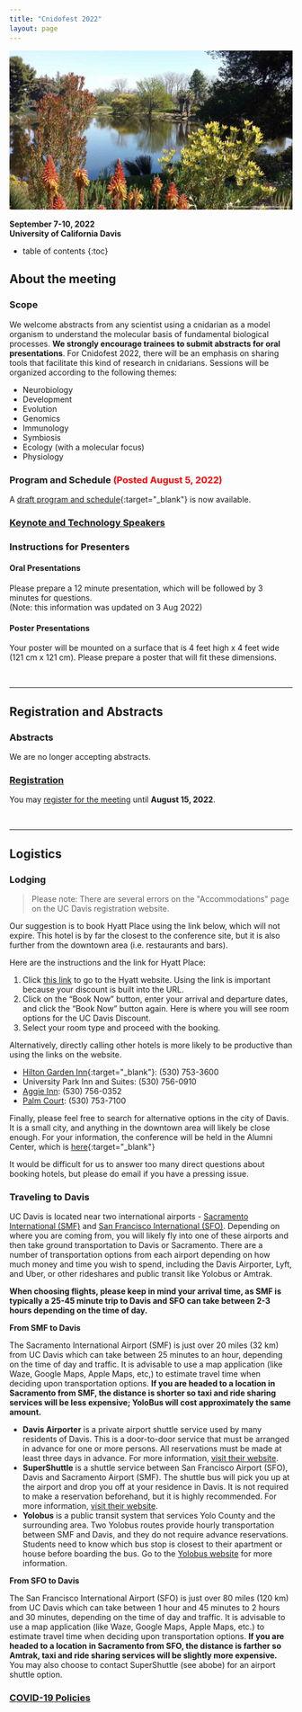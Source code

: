 ```yaml
---
title: "Cnidofest 2022"
layout: page
---
```

<img src="/assets/images/ucdavis-arboretum-1.jpg" alt="UC Davis Arboretum" width=600/>

**September 7-10, 2022**  
**University of California Davis**  





- table of contents
{:toc}



## About the meeting

### Scope

We welcome abstracts from any scientist using a cnidarian as a model organism to understand the molecular basis of fundamental biological processes. **We strongly encourage trainees to submit abstracts for oral presentations**. For Cnidofest 2022, there will be an emphasis on sharing tools that facilitate this kind of research in cnidarians. Sessions will be organized according to the following themes: 

* Neurobiology
* Development
* Evolution
* Genomics
* Immunology
* Symbiosis
* Ecology (with a molecular focus)
* Physiology



### Program and Schedule <span style= "color:red"> (Posted August 5, 2022)</span>

A [draft program and schedule](https://docs.google.com/document/d/1gngeu74woDXpndSHfcaEB1tGjvxJ9UdzLkm6Cr_HNUc/edit?usp=sharing){:target="_blank"} is now available. 

### [Keynote and Technology Speakers](/cnidofest-2022/confirmed-speakers)

### Instructions for Presenters

#### Oral Presentations
Please prepare a 12 minute presentation, which will be followed by 3 minutes for questions.  
(Note: this information was updated on 3 Aug 2022)

#### Poster Presentations
Your poster will be mounted on a surface that is 4 feet high x 4 feet wide (121 cm x 121 cm). Please prepare a poster that will fit these dimensions. 



<br>  

---





## Registration and Abstracts

### Abstracts

We are no longer accepting abstracts. 

### [Registration](/cnidofest-2022/registration)

You may [register for the meeting](/cnidofest-2022/registration) until **August 15, 2022**.

<br>  

---

## Logistics


### Lodging

> Please note: There are several errors on the "Accommodations" page on the UC Davis registration website.

Our suggestion is to book Hyatt Place using the link below, which will not expire. This hotel is by far the closest to the conference site, but it is also further from the downtown area (i.e. restaurants and bars).

Here are the instructions and the link for Hyatt Place:

1. Click [this link](https://www.hyatt.com/en-US/hotel/california/hyatt-place-uc-davis/smfzu?corp_id=01836) to go to the Hyatt website. Using the link is important because your discount is built into the URL.
2. Click on the “Book Now” button, enter your arrival and departure dates, and click the “Book Now” button again. Here is where you will see room options for the UC Davis Discount.
3. Select your room type and proceed with the booking.

Alternatively, directly calling other hotels is more likely to be productive than using the links on the website.

- [Hilton Garden Inn](https://www.hilton.com/en/hotels/smfdagi-hilton-garden-inn-davis-downtown/){:target="_blank"}: (530) 753-3600
- University Park Inn and Suites: (530) 756-0910  
- [Aggie Inn](https://www.choicehotels.com/california/davis/ascend-hotels/cad04): (530) 756-0352  
- [Palm Court](https://www.bestwestern.com/en_US/book/davis/hotel-rooms/best-western-plus-palm-court-hotel/propertyCode.05536.html):  (530) 753-7100   

Finally, please feel free to search for alternative options in the city of Davis. It is a small city, and anything in the downtown area will likely be close enough. For your information, the conference will be held in the Alumni Center, which is [here](https://goo.gl/maps/rx375kAMVeQfyW9y7){:target="_blank"}

It would be difficult for us to answer too many direct questions about booking hotels, but please do email if you have a pressing issue.



### Traveling to Davis

UC Davis is located near two international airports - [Sacramento International (SMF)](http://www.sacramento.aero/smf/) and [San Francisco International (SFO)](http://www.flysfo.com/). Depending on where you are coming from, you will likely fly into one of these airports and then take ground transportation to Davis or Sacramento. There are a number of transportation options from each airport depending on how much money and time you wish to spend, including the Davis Airporter, Lyft, and Uber, or other rideshares and public transit like Yolobus or Amtrak.

**When choosing flights, please keep in mind your arrival time, as SMF is typically a 25-45 minute trip to Davis and SFO can take between 2-3 hours depending on the time of day.** 

**From SMF to Davis**

The Sacramento International Airport (SMF) is just over 20 miles (32 km) from UC Davis which can take between 25 minutes to an hour, depending on the time of day and traffic. It is advisable to use a map application (like Waze, Google Maps, Apple Maps, etc,) to estimate travel time when deciding upon transportation options. **If you are headed to a location in Sacramento from SMF, the distance is shorter so taxi and ride sharing services will be less expensive; YoloBus will cost approximately the same amount.** 

- **Davis Airporter** is a private airport shuttle service used by many residents of Davis. This is a door-to-door service that must be arranged in advance for one or more persons. All reservations must be made at least three days in advance. For more information, [visit their website](https://www.davisairporter.com/).
- **SuperShuttle** is a shuttle service between San Francisco Airport (SFO), Davis and Sacramento Airport (SMF). The shuttle bus will pick you up at the airport and drop you off at your residence in Davis. It is not required to make a reservation beforehand, but it is highly recommended. For more information, [visit their website](http://www.supershuttle.com/locations/sanfranciscosfo).
- **Yolobus** is a public transit system that services Yolo County and the surrounding area. Two Yolobus routes provide hourly transportation between SMF and Davis, and they do not require advance reservations. Students need to know which bus stop is closest to their apartment or house before boarding the bus. Go to the [Yolobus website](http://yolobus.com/routes/index.php/42A) for more information.

**From SFO to Davis**

The San Francisco International Airport (SFO) is just over 80 miles (120 km) from UC Davis which can take between 1 hour and 45 minutes to 2 hours and 30 minutes, depending on the time of day and traffic. It is advisable to use a map application (like Waze, Google Maps, Apple Maps, etc.) to estimate travel time when deciding upon transportation options. **If you are headed to a location in Sacramento from SFO, the distance is farther so Amtrak, taxi and ride sharing services will be slightly more expensive.** You may also choose to contact SuperShuttle (see abobe) for an airport shuttle option.

### [COVID-19 Policies](/cnidofest-2022/covid)


